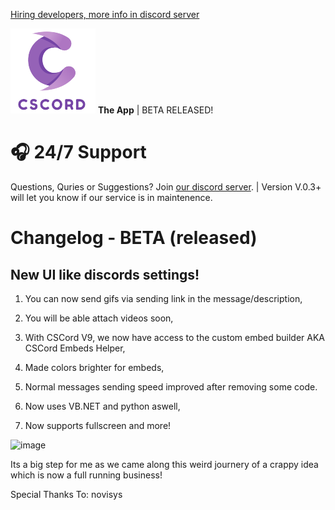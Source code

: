 [Hiring developers, more info in discord server](https://discord.gg/m86NNb2Rhy)

[![CSCord](https://github.com/AyanTheDeveloper/CSCord/blob/master/cscordico.png?raw=true)](https://github.com/AyanTheDeveloper/CSCord-App) **The App**
 | BETA RELEASED!
# 🎧 24/7 Support
Questions, Quries or Suggestions? Join [our discord server](https://discord.gg/m86NNb2Rhy). | Version V.0.3+ will let you know if our service is in maintenence.
# Changelog - BETA (released)
## New UI like discords settings!

1. You can now send gifs via sending link in the message/description,
   
2. You will be able attach videos soon,

3. With CSCord V9, we now have access to the custom embed builder AKA CSCord Embeds Helper,
 
4. Made colors brighter for embeds,

5. Normal messages sending speed improved after removing some code.
 
6. Now uses VB.NET and python aswell,

7. Now supports fullscreen and more!


![image](https://github.com/AyanTheDeveloper/CSCord-App/assets/110039634/eeee1ed9-8952-4a06-b59f-21ad82ecad69)

Its a big step for me as we came along this weird journery of a crappy idea which is now a full running business! 

Special Thanks To: novisys
